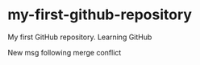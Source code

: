 # my-first-github-repository
My first GitHub repository. Learning GitHub

New msg following merge conflict
